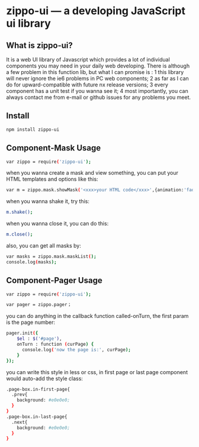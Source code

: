 zippo-ui — a developing JavaScript ui library
==================================================


What is zippo-ui?
--------------------------------------
It is a web UI library of Javascript which provides a lot of individual components you may need in your daily web developing.
There is although a few problem in this function lib, but what I can promise is :
1 this library will never ignore the ie6 problems in PC web components;
2 as far as I can do for upward-compatible with future nx release versions;
3 every component has a unit test if you wanna see it;
4 most importantly, you can always contact me from e-mail or github issues for any problems you meet.


Install
--------------------------------------
```bash
npm install zippo-ui
```

Component-Mask Usage
--------------------------------------
```bash
var zippo = require('zippo-ui');
```
when you wanna create a mask and view something, you can put your HTML templates and options like this:
```bash
var m = zippo.mask.showMask('<xxx>your HTML code</xxx>',{animation:'fade'});
```

when you wanna shake it, try this:
```bash
m.shake();
```

when you wanna close it, you can do this:
```bash
m.close();
```

also, you can get all masks by:
```bash
var masks = zippo.mask.maskList();
console.log(masks);
```

Component-Pager Usage
--------------------------------------
```bash
var zippo = require('zippo-ui');
```

```bash
var pager = zippo.pager；
```

you can do anything in the callback function called-onTurn, the first param is the page number:
```bash
pager.init({
    $el : $('#page'),
    onTurn : function (curPage) {
      console.log('now the page is:', curPage);
    }
});
```

you can write this style in less or css, in first page or last page component would auto-add the style class:
```bash
.page-box.in-first-page{
  .prev{
    background: #e0e0e0;
  }
}
.page-box.in-last-page{
  .next{
    background: #e0e0e0;
  }
}
```